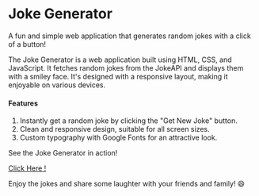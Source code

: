 <h1> Joke Generator  </h1>

<p>A fun and simple web application that generates random jokes with a click of a button!</p>

<p>The Joke Generator is a web application built using HTML, CSS, and JavaScript. It fetches random jokes from the JokeAPI and displays them with a smiley face. It's designed with a responsive layout, making it enjoyable on various devices.</p>

<h4>Features</h4>

<ol>
  <li>Instantly get a random joke by clicking the "Get New Joke" button.</li>
  <li>Clean and responsive design, suitable for all screen sizes.</li>
  <li>Custom typography with Google Fonts for an attractive look.</li>
</ol>

<p>See the Joke Generator in action! </p>  <span><a href="https://rvp6696.github.io/Joke-Application/" target="_blank" title="Joke-Generator"> Click Here ! </a></span>

<p> Enjoy the jokes and share some laughter with your friends and family! 😄 </p>
